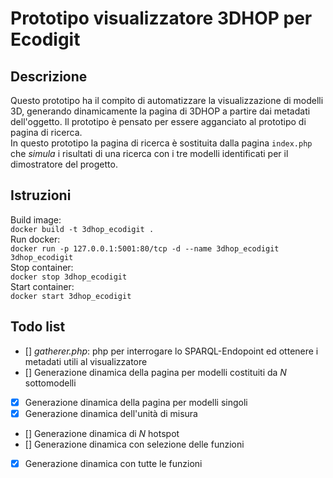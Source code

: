 # Prototipo visualizzatore 3DHOP per Ecodigit
## Descrizione
Questo prototipo ha il compito di automatizzare la visualizzazione di modelli 3D, generando dinamicamente la pagina di 3DHOP a partire dai metadati dell'oggetto. Il prototipo è pensato per essere agganciato al prototipo di pagina di ricerca.  
In questo prototipo la pagina di ricerca è sostituita dalla pagina `index.php` che *simula* i risultati di una ricerca con i tre modelli identificati per il dimostratore del progetto.  


## Istruzioni
Build image:  
`docker build -t 3dhop_ecodigit .`  
Run docker:  
`docker run -p 127.0.0.1:5001:80/tcp -d --name 3dhop_ecodigit 3dhop_ecodigit`  
Stop container:  
`docker stop 3dhop_ecodigit`  
Start container:  
`docker start 3dhop_ecodigit`  

## Todo list
 - [] *gatherer.php*: php per interrogare lo SPARQL-Endopoint ed ottenere i metadati utili al visualizzatore
 - [] Generazione dinamica della pagina per modelli costituiti da *N* sottomodelli
 - [x] Generazione dinamica della pagina per modelli singoli
 - [x] Generazione dinamica dell'unità di misura
 - [] Generazione dinamica di *N* hotspot
 - [] Generazione dinamica con selezione delle funzioni
 - [x] Generazione dinamica con tutte le funzioni

